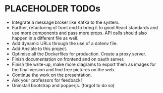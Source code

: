 # PLACEHOLDER TODOs

* Integrate a message broker like Kafka to the system.
* Further, refactoring of front end to bring it to good React standards and use more components and pass more props.
  API calls should also happen in a different file as well.
* Add dynamic URLs through the use of a dotenv file.
* Add Ansible to this project.
* Optimise all the Dockerfiles for production. Create a proxy server.
* Finish documentation on frontend and on oauth server.
* Finish the write-up, make more diagrams to export them as images for the final version and find free pictures on
  the web.
* Continue the work on the presentation.
* Ask your professors for feedback!
* Uninstall bootstrap and popperjs. (forgot to do so)